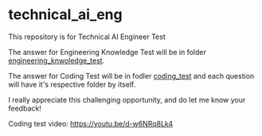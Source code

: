 # technical_ai_eng

This repository is for Technical AI Engineer Test

The answer for Engineering Knowledge Test will be in folder [engineering_knwoledge_test](https://github.com/Deanazor/technical_ai_eng/tree/master/engineering_knowledge_test).

The answer for Coding Test will be in fodler [coding_test](https://github.com/Deanazor/technical_ai_eng/tree/master/coding_test) and each question will have it's respective folder by itself.

I really appreciate this challenging opportunity, and do let me know your feedback!

Coding test video: https://youtu.be/d-w6NRq8Lk4
